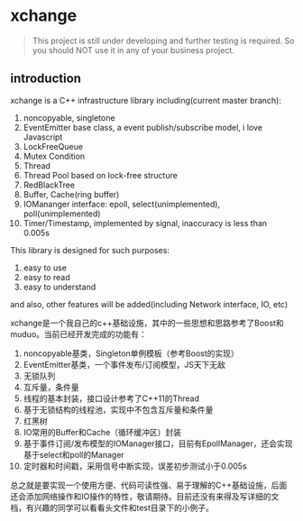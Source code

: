 # xchange

> This project is still under developing and further testing is required. So you should NOT use it in any of your business project.

## introduction

xchange is a C++ infrastructure library including(current master branch):

1. noncopyable, singletone
2. EventEmitter base class, a event publish/subscribe model, i love Javascript
4. LockFreeQueue
5. Mutex Condition
7. Thread
8. Thread Pool based on lock-free structure
9. RedBlackTree
10. Buffer, Cache(ring buffer)
11. IOMananger interface: epoll, select(unimplemented), poll(unimplemented)
12. Timer/Timestamp, implemented by signal, inaccuracy is less than 0.005s

This library is designed for such purposes:

1. easy to use
2. easy to read
3. easy to understand

and also, other features will be added(including Network interface, IO, etc)

xchange是一个我自己的c++基础设施，其中的一些思想和思路参考了Boost和muduo。当前已经开发完成的功能有：

1. noncopyable基类，Singleton单例模板（参考Boost的实现）
3. EventEmitter基类，一个事件发布/订阅模型，JS天下无敌
4. 无锁队列
5. 互斥量，条件量
7. 线程的基本封装，接口设计参考了C++11的Thread
8. 基于无锁结构的线程池，实现中不包含互斥量和条件量
9. 红黑树
10. IO常用的Buffer和Cache（循环缓冲区）封装
11. 基于事件订阅/发布模型的IOManager接口，目前有EpollManager，还会实现基于select和poll的Manager
12. 定时器和时间戳，采用信号中断实现，误差初步测试小于0.005s

总之就是要实现一个使用方便、代码可读性强、易于理解的C++基础设施，后面还会添加网络操作和IO操作的特性，敬请期待。目前还没有来得及写详细的文档，有兴趣的同学可以看看头文件和test目录下的小例子。
